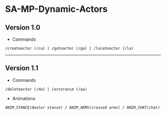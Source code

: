 # SA-MP-Dynamic-Actors

## Version 1.0

- Commands
```
/createactor (/ca) | /gotoactor (/ga) | /locateactor (/la)
```
---
## Version 1.1
- Commands
```
/deleteactor (/da) | /actoranim (/aa)
```
- Animations
```
ANIM_STANCE(dealer stance) / ANIM_ARMS(crossed arms) / ANIM_CHAT(chat)
```

